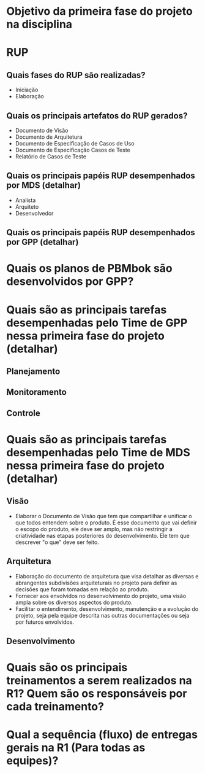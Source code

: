 # Objetivo da primeira fase do projeto na disciplina

# RUP
## Quais fases do RUP são realizadas?
* Iniciação
* Elaboração

## Quais os principais artefatos do RUP gerados? 
* Documento de Visão
* Documento de Arquitetura
* Documento de Especificação de Casos de Uso
* Documento de Especificação Casos de Teste
* Relatório de Casos de Teste

## Quais os principais papéis RUP desempenhados por MDS  (detalhar)
* Analista
* Arquiteto
* Desenvolvedor

## Quais os principais papéis RUP desempenhados por GPP (detalhar)

# Quais os planos de PBMbok são desenvolvidos por GPP?

# Quais são as principais tarefas desempenhadas pelo Time de GPP nessa primeira fase do projeto (detalhar)
## Planejamento 
## Monitoramento
## Controle

# Quais são as principais tarefas desempenhadas pelo Time de MDS nessa primeira fase do projeto (detalhar)
## Visão
* Elaborar o Documento de Visão que tem que compartilhar e unificar o que todos entendem sobre o produto. É esse documento que vai definir o escopo do produto, ele deve ser amplo, mas não restringir a criatividade nas etapas posteriores do desenvolvimento. Ele tem que descrever "o que" deve ser feito.

## Arquitetura
* Elaboração do documento de arquitetura que visa detalhar as diversas e abrangentes subdivisões arquiteturais no projeto para definir as decisões que foram tomadas em relação ao produto. 
* Fornecer aos envolvidos no desenvolvimento do projeto, uma visão ampla sobre os diversos aspectos do produto.
* Facilitar o entendimento, desenvolvimento, manutenção e a evolução do projeto, seja pela equipe descrita nas outras documentações ou seja por futuros envolvidos.

## Desenvolvimento

# Quais são os principais treinamentos a serem realizados na R1? Quem são os responsáveis por cada treinamento?

# Qual a sequência (fluxo)  de entregas gerais na R1 (Para todas as equipes)?



 